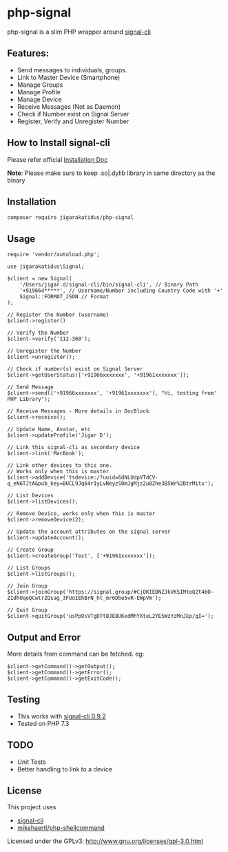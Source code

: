 # php-signal

php-signal is a slim PHP wrapper around [signal-cli](https://github.com/AsamK/signal-cli)

## Features:

- Send messages to individuals, groups.
- Link to Master Device (Smartphone)
- Manage Groups
- Manage Profile
- Manage Device
- Receive Messages (Not as Daemon)
- Check if Number exist on Signal Server
- Register, Verify and Unregister Number

## How to Install signal-cli

Please refer official [Installation Doc](https://github.com/AsamK/signal-cli#installation)

**Note**: Please make sure to keep .so|.dylib library in same directory as the binary
## Installation

    composer require jigarakatidus/php-signal

## Usage

    require 'vendor/autoload.php';
    
    use jigarakatidus\Signal;
    
    $client = new Signal(
        '/Users/jigar.d/signal-cli/bin/signal-cli', // Binary Path
        '+919664*****', // Username/Number including Country Code with '+' 
        Signal::FORMAT_JSON // Format
    );
    
    // Register the Number (username)
    $client->register()

    // Verify the Number
    $client->verify('112-360');

    // Unregister the Number
    $client->unregister();

    // Check if number(s) exist on Signal Server
    $client->getUserStatus(['+91966xxxxxxx', '+91961xxxxxxx']);
    
    // Send Message
    $client->send(['+91966xxxxxxx', '+91961xxxxxxx'], "Hi, testing from' PHP Library");
    
    // Receive Messages - More details in DocBlock
    $client->receive();

    // Update Name, Avatar, etc
    $client->updateProfile('Jigar D');

    // Link this signal-cli as secondary device
    $client->link('MacBook');

    // Link other devices to this one.
    // Works only when this is master
    $client->addDevice('tsdevice:/?uuid=6dNLUdpVTdCV-q_eN6TJtA&pub_key=BUCL9Jq64r1yLvNeyzS0mJgMjz2u82he3B5Wr%2BtrMitx');

    // List Devices
    $client->listDevices();
    
    // Remove Device, works only when this is master
    $client->removeDevice(2);

    // Update the account attributes on the signal server
    $client->updateAccount();

    // Create Group
    $client->createGroup('Test', ['+91961xxxxxxx']);

    // List Groups
    $client->listGroups();

    // Join Group
    $client->joinGroup('https://signal.group/#CjQKIEBNZJkVK5IMtoQZt46O-ZIdhOqeQCwtrZQsag_3FUoIEhBrN_ht_mr6Dbe5vR-EWpVm');

    // Quit Group
    $client->quitGroup('usPpOsVTgDTt8JE8UKedMhYXteL2YE5WzYzMnJEp/gI=');

## Output and Error
More details from command can be fetched. eg:

    $client->getCommand()->getOutput();
    $client->getCommand()->getError();
    $client->getCommand()->getExitCode();

## Testing
- This works with [signal-cli 0.9.2](https://github.com/AsamK/signal-cli/releases/tag/v0.9.2)
- Tested on PHP 7.3

## TODO
- Unit Tests
- Better handling to link to a device

## License

This project uses 
- [signal-cli](https://github.com/AsamK/signal-cli)
- [mikehaertl/php-shellcommand](https://github.com/mikehaertl/php-shellcommand)

Licensed under the GPLv3: http://www.gnu.org/licenses/gpl-3.0.html
